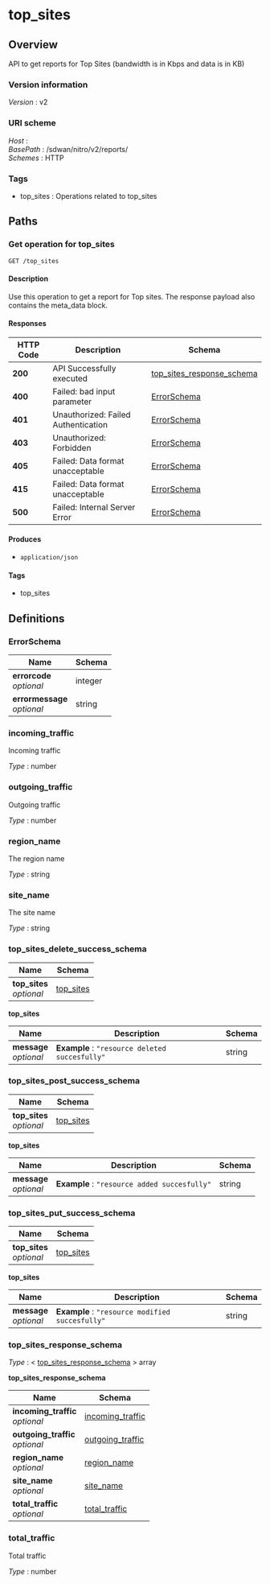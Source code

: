 # top\_sites


<a name="overview"></a>
## Overview
API to get reports for Top Sites (bandwidth is in Kbps and data is in KB)


### Version information
*Version* : v2


### URI scheme
*Host* : <MGMT-IP>  
*BasePath* : /sdwan/nitro/v2/reports/  
*Schemes* : HTTP


### Tags

* top\_sites : Operations related to top\_sites 




<a name="paths"></a>
## Paths

<a name="top\_sites-get"></a>
### Get operation for top\_sites
```
GET /top_sites
```


#### Description
Use this operation to get a report for Top sites. The response payload also contains the meta\_data block.


#### Responses

|HTTP Code|Description|Schema|
|---|---|---|
|**200**|API Successfully executed|[top\_sites\_response\_schema](#top\_sites\_response\_schema)|
|**400**|Failed: bad input parameter|[ErrorSchema](#errorschema)|
|**401**|Unauthorized: Failed Authentication|[ErrorSchema](#errorschema)|
|**403**|Unauthorized: Forbidden|[ErrorSchema](#errorschema)|
|**405**|Failed: Data format unacceptable|[ErrorSchema](#errorschema)|
|**415**|Failed: Data format unacceptable|[ErrorSchema](#errorschema)|
|**500**|Failed: Internal Server Error|[ErrorSchema](#errorschema)|


#### Produces

* `application/json`


#### Tags

* top\_sites




<a name="definitions"></a>
## Definitions

<a name="errorschema"></a>
### ErrorSchema

|Name|Schema|
|---|---|
|**errorcode**  <br>*optional*|integer|
|**errormessage**  <br>*optional*|string|


<a name="incoming\_traffic"></a>
### incoming\_traffic
Incoming traffic

*Type* : number


<a name="outgoing\_traffic"></a>
### outgoing\_traffic
Outgoing traffic

*Type* : number


<a name="region\_name"></a>
### region\_name
The region name

*Type* : string


<a name="site\_name"></a>
### site\_name
The site name

*Type* : string


<a name="top\_sites\_delete\_success\_schema"></a>
### top\_sites\_delete\_success\_schema

|Name|Schema|
|---|---|
|**top\_sites**  <br>*optional*|[top\_sites](#top\_sites\_delete\_success\_schema-top\_sites)|

<a name="top\_sites\_delete\_success\_schema-top\_sites"></a>
**top\_sites**

|Name|Description|Schema|
|---|---|---|
|**message**  <br>*optional*|**Example** : `"resource deleted succesfully"`|string|


<a name="top\_sites\_post\_success\_schema"></a>
### top\_sites\_post\_success\_schema

|Name|Schema|
|---|---|
|**top\_sites**  <br>*optional*|[top\_sites](#top\_sites\_post\_success\_schema-top\_sites)|

<a name="top\_sites\_post\_success\_schema-top\_sites"></a>
**top\_sites**

|Name|Description|Schema|
|---|---|---|
|**message**  <br>*optional*|**Example** : `"resource added succesfully"`|string|


<a name="top\_sites\_put\_success\_schema"></a>
### top\_sites\_put\_success\_schema

|Name|Schema|
|---|---|
|**top\_sites**  <br>*optional*|[top\_sites](#top\_sites\_put\_success\_schema-top\_sites)|

<a name="top\_sites\_put\_success\_schema-top\_sites"></a>
**top\_sites**

|Name|Description|Schema|
|---|---|---|
|**message**  <br>*optional*|**Example** : `"resource modified succesfully"`|string|


<a name="top\_sites\_response\_schema"></a>
### top\_sites\_response\_schema
*Type* : < [top\_sites\_response\_schema](#top\_sites\_response\_schema-inline) > array

<a name="top\_sites\_response\_schema-inline"></a>
**top\_sites\_response\_schema**

|Name|Schema|
|---|---|
|**incoming\_traffic**  <br>*optional*|[incoming\_traffic](#incoming\_traffic)|
|**outgoing\_traffic**  <br>*optional*|[outgoing\_traffic](#outgoing\_traffic)|
|**region\_name**  <br>*optional*|[region\_name](#region\_name)|
|**site\_name**  <br>*optional*|[site\_name](#site\_name)|
|**total\_traffic**  <br>*optional*|[total\_traffic](#total\_traffic)|


<a name="total\_traffic"></a>
### total\_traffic
Total traffic

*Type* : number





